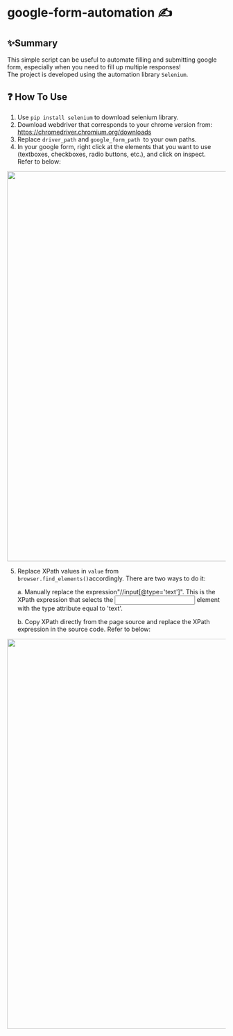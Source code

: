 # google-form-automation ✍️

## ✨Summary
This simple script can be useful to automate filling and submitting google form, especially when you need to fill up multiple responses!  
The project is developed using the automation library ```Selenium```.

## ❓ How To Use
1. Use ```pip install selenium``` to download selenium library.
2. Download webdriver that corresponds to your chrome version from: https://chromedriver.chromium.org/downloads
3. Replace ```driver_path``` and ```google_form_path ```to your own paths.
4. In your google form, right click at the  elements that you want to use (textboxes, checkboxes, radio buttons, etc.), and click on inspect.  
   Refer to below:
   
<img src="https://github.com/Jy158654/google-form-automation/assets/77066380/c7bc0e11-72bd-496b-aa27-511d8837ff01" width="900">

5. Replace XPath values in ```value``` from ```browser.find_elements()```accordingly. There are two ways to do it:  

   a. Manually replace the expression"//input[@type='text']". This is the XPath expression that selects the <input> element with the type attribute equal to 'text'.
   
   b. Copy XPath directly from the page source and replace the XPath expression in the source code. Refer to below:
   
<img src="https://github.com/Jy158654/google-form-automation/assets/77066380/d3d15e4e-987e-4411-9e45-cc1fed5e33ef" width="900">
